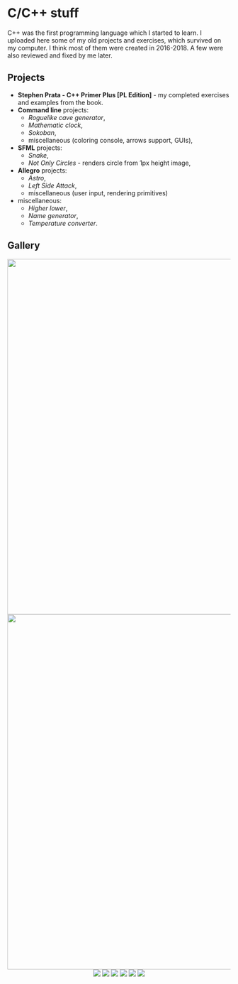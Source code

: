# C/C++ stuff

C++ was the first programming language which I started to learn. I uploaded here some of my old projects and exercises, which survived on my computer. I think most of them were created in 2016-2018. A few were also reviewed and fixed by me later.

## Projects

- **Stephen Prata - C++ Primer Plus [PL Edition]** - my completed exercises and examples from the book.
- **Command line** projects:
  - *Roguelike cave generator*,
  - *Mathematic clock*,
  - *Sokoban*,
  - miscellaneous (coloring console, arrows support, GUIs),
- **SFML** projects:
  - *Snake*,
  - *Not Only Circles* - renders circle from 1px height image,
- **Allegro** projects:
  - *Astro*,
  - *Left Side Attack*,
  - miscellaneous (user input, rendering primitives)
- miscellaneous:
  - *Higher lower*,
  - *Name generator*,
  - *Temperature converter*.

## Gallery

<p align="center">
  <img width="800" src="https://raw.githubusercontent.com/dsonyy/cpp-learning/screenshots/astro.png">
  <img width="800" src="https://raw.githubusercontent.com/dsonyy/cpp-learning/screenshots/left.png">
  <img src="https://raw.githubusercontent.com/dsonyy/cpp-learning/screenshots/cli16.png">
  <img src="https://raw.githubusercontent.com/dsonyy/cpp-learning/screenshots/cli17.png">
  <img src="https://raw.githubusercontent.com/dsonyy/cpp-learning/screenshots/cave.png">
  <img src="https://raw.githubusercontent.com/dsonyy/cpp-learning/screenshots/cli2.png">
  <img src="https://raw.githubusercontent.com/dsonyy/cpp-learning/screenshots/cli3.png">
  <img src="https://raw.githubusercontent.com/dsonyy/cpp-learning/screenshots/cli4.png">
</p>
